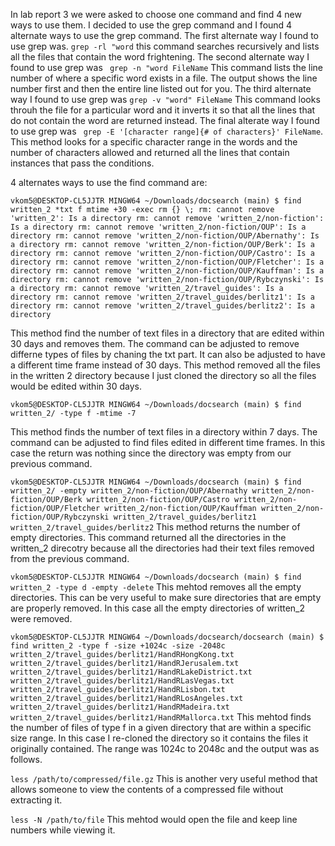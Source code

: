 In lab report 3 we were asked to choose one command and find 4 new ways to use them. I decided to use the grep command and I found 4 alternate ways to use the grep command. The first alternate way I found to use grep was. ``grep -rl "word`` this command searches recursively and lists all the files that contain the word frightening. The second alternate way I found to use grep was `` grep -n "word FileName`` This command lists the line number of where a specific word exists in a file. The output shows the line number first and then the entire line listed out for you. The third alternate way I found to use grep was ``grep -v "word" FileName`` This command looks throuh the file for a particular word and it inverts it so that all the lines that do not contain the word are returned instead. The final alterate way I found to use grep was `` grep -E '[character range]{# of characters}' FileName``. This method looks for a specific character range in the words and the number of characters allowed and returned all the lines that contain instances that pass the conditions. 

4 alternates ways to use the find command are:


``
vkom5@DESKTOP-CL5JJTR MINGW64 ~/Downloads/docsearch (main)
$ find written_2 *txt f mtime +30 -exec rm {} \;
rm: cannot remove 'written_2': Is a directory
rm: cannot remove 'written_2/non-fiction': Is a directory
rm: cannot remove 'written_2/non-fiction/OUP': Is a directory
rm: cannot remove 'written_2/non-fiction/OUP/Abernathy': Is a directory
rm: cannot remove 'written_2/non-fiction/OUP/Berk': Is a directory
rm: cannot remove 'written_2/non-fiction/OUP/Castro': Is a directory
rm: cannot remove 'written_2/non-fiction/OUP/Fletcher': Is a directory
rm: cannot remove 'written_2/non-fiction/OUP/Kauffman': Is a directory
rm: cannot remove 'written_2/non-fiction/OUP/Rybczynski': Is a directory
rm: cannot remove 'written_2/travel_guides': Is a directory
rm: cannot remove 'written_2/travel_guides/berlitz1': Is a directory
rm: cannot remove 'written_2/travel_guides/berlitz2': Is a directory ``

 
This method find the number of text files in a directory that are edited within 30 days and removes them. The command can be adjusted to remove differne types of files by chaning the txt part. It can also be adjusted to have a different time frame instead of 30 days. This method removed all the files in the written 2 directory because I just cloned the directory so all the files would be edited within 30 days. 

``
vkom5@DESKTOP-CL5JJTR MINGW64 ~/Downloads/docsearch (main)
$ find written_2/ -type f -mtime -7
``

This method finds the number of text files in a directory within 7 days. The command can be adjusted to find files edited in different time frames. In this case the return was nothing since the directory was empty from our previous command. 

``
vkom5@DESKTOP-CL5JJTR MINGW64 ~/Downloads/docsearch (main)
$ find written_2/ -empty
written_2/non-fiction/OUP/Abernathy
written_2/non-fiction/OUP/Berk
written_2/non-fiction/OUP/Castro
written_2/non-fiction/OUP/Fletcher
written_2/non-fiction/OUP/Kauffman
written_2/non-fiction/OUP/Rybczynski
written_2/travel_guides/berlitz1
written_2/travel_guides/berlitz2
``
This method returns the number of empty directories. This command returned all the directories in the written_2 direcotry because all the directories had their text files removed from the previous command. 

``
vkom5@DESKTOP-CL5JJTR MINGW64 ~/Downloads/docsearch (main)
$ find written_2 -type d -empty -delete
``
This mehtod removes all the empty directories. This can be very useful to make sure directories that are empty are properly removed. In this case all the empty directories of written_2 were removed. 

``
vkom5@DESKTOP-CL5JJTR MINGW64 ~/Downloads/docsearch/docsearch (main)
$ find written_2 -type f -size +1024c -size -2048c
written_2/travel_guides/berlitz1/HandRHongKong.txt
written_2/travel_guides/berlitz1/HandRJerusalem.txt
written_2/travel_guides/berlitz1/HandRLakeDistrict.txt
written_2/travel_guides/berlitz1/HandRLasVegas.txt
written_2/travel_guides/berlitz1/HandRLisbon.txt
written_2/travel_guides/berlitz1/HandRLosAngeles.txt
written_2/travel_guides/berlitz1/HandRMadeira.txt
written_2/travel_guides/berlitz1/HandRMallorca.txt
``
This mehtod finds the number of files of type f in a given directory that are within a specific size range. In this case I re-cloned the directory so it contains the files it originally contained. The range was 1024c to 2048c and the output was as follows. 

``
less /path/to/compressed/file.gz
``
This is another very useful method that allows someone to view the contents of a compressed file without extracting it. 

``
less -N /path/to/file
``
This mehtod would open the file and keep line numbers while viewing it. 



